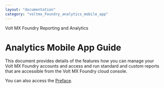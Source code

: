 ```yaml
---
layout: "documentation"
category: "voltmx_Foundry_analytics_mobile_app"
---
```

                   

Volt MX  Foundry Reporting and Analytics

Analytics Mobile App Guide
==========================

This document provides details of the features how you can manage your Volt MX Foundry accounts and access and run standard and custom reports that are accessible from the Volt MX Foundry cloud console.

You can also access the [Preface](Preface.html).
